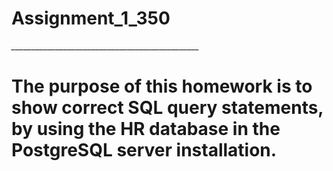 # Assignment_1_350
*_______________________________________________*

# The purpose of this homework is to show correct SQL query statements, by using the HR database in the PostgreSQL server installation.
